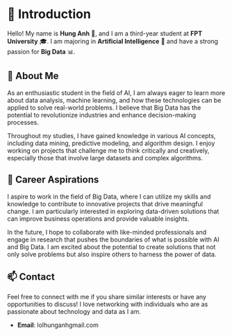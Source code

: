 # 🌟 Introduction

Hello! My name is **Hung Anh** 👋, and I am a third-year student at **FPT University** 🎓. I am majoring in **Artificial Intelligence** 🤖 and have a strong passion for **Big Data** 📊.

## 🌱 About Me

As an enthusiastic student in the field of AI, I am always eager to learn more about data analysis, machine learning, and how these technologies can be applied to solve real-world problems. I believe that Big Data has the potential to revolutionize industries and enhance decision-making processes. 

Throughout my studies, I have gained knowledge in various AI concepts, including data mining, predictive modeling, and algorithm design. I enjoy working on projects that challenge me to think critically and creatively, especially those that involve large datasets and complex algorithms.

## 🚀 Career Aspirations

I aspire to work in the field of Big Data, where I can utilize my skills and knowledge to contribute to innovative projects that drive meaningful change. I am particularly interested in exploring data-driven solutions that can improve business operations and provide valuable insights.

In the future, I hope to collaborate with like-minded professionals and engage in research that pushes the boundaries of what is possible with AI and Big Data. I am excited about the potential to create solutions that not only solve problems but also inspire others to harness the power of data.

## 📫 Contact

Feel free to connect with me if you share similar interests or have any opportunities to discuss! I love networking with individuals who are as passionate about technology and data as I am.

- **Email**: lolhunganhgmail.com
